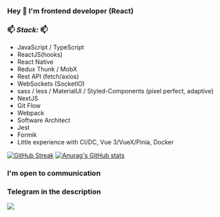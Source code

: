 ### Hey 👋 I'm frontend developer (React)

### 📫 _Stack:_ 📫

- JavaScript / TypeScript
- ReactJS(hooks)
- React Native
- Redux Thunk / MobX
- Rest API (fetch/axios)
- WebSockets (SocketIO)
- sass / less / MaterialUI / Styled-Components (pixel perfect, adaptive)
- NextJS
- Git Flow
- Webpack
- Software Architect
- Jest
- Formik
- Little experience with CI/DC, Vue 3/VueX/Pinia, Docker


[![GitHub Streak](https://github-readme-streak-stats.herokuapp.com/?user=illarjonov)](https://git.io/streak-stats) [![Anurag's GitHub stats](https://github-readme-stats.vercel.app/api?username=illarjonov)](https://github.com/anuraghazra/github-readme-stats) 

### I'm open to communication
### Telegram in the description

![](https://komarev.com/ghpvc/?username=illarjonov)
